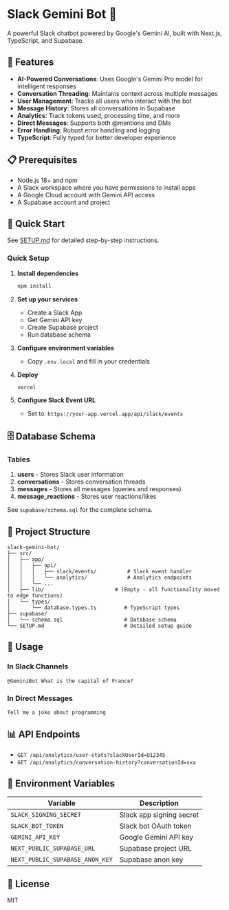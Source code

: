 # Slack Gemini Bot 🤖

A powerful Slack chatbot powered by Google's Gemini AI, built with Next.js, TypeScript, and Supabase.

## 🌟 Features

- **AI-Powered Conversations**: Uses Google's Gemini Pro model for intelligent responses
- **Conversation Threading**: Maintains context across multiple messages
- **User Management**: Tracks all users who interact with the bot
- **Message History**: Stores all conversations in Supabase
- **Analytics**: Track tokens used, processing time, and more
- **Direct Messages**: Supports both @mentions and DMs
- **Error Handling**: Robust error handling and logging
- **TypeScript**: Fully typed for better developer experience

## 📋 Prerequisites

- Node.js 18+ and npm
- A Slack workspace where you have permissions to install apps
- A Google Cloud account with Gemini API access
- A Supabase account and project

## 🚀 Quick Start

See [SETUP.md](./SETUP.md) for detailed step-by-step instructions.

### Quick Setup

1. **Install dependencies**
   ```bash
   npm install
   ```

2. **Set up your services**
   - Create a Slack App
   - Get Gemini API key
   - Create Supabase project
   - Run database schema

3. **Configure environment variables**
   - Copy `.env.local` and fill in your credentials

4. **Deploy**
   ```bash
   vercel
   ```

5. **Configure Slack Event URL**
   - Set to: `https://your-app.vercel.app/api/slack/events`

## 🗄️ Database Schema

### Tables

1. **users** - Stores Slack user information
2. **conversations** - Stores conversation threads
3. **messages** - Stores all messages (queries and responses)
4. **message_reactions** - Stores user reactions/likes

See `supabase/schema.sql` for the complete schema.

## 🔧 Project Structure

```
slack-gemini-bot/
├── src/
│   ├── app/
│   │   ├── api/
│   │   │   ├── slack/events/          # Slack event handler
│   │   │   └── analytics/             # Analytics endpoints
│   │   └── ...
│   ├── lib/                       # (Empty - all functionality moved to edge functions)
│   └── types/
│       └── database.types.ts         # TypeScript types
├── supabase/
│   └── schema.sql                    # Database schema
└── SETUP.md                          # Detailed setup guide
```

## 🎯 Usage

### In Slack Channels
```
@GeminiBot What is the capital of France?
```

### In Direct Messages
```
Tell me a joke about programming
```

## 📊 API Endpoints

- `GET /api/analytics/user-stats?slackUserId=U12345`
- `GET /api/analytics/conversation-history?conversationId=xxx`

## 📝 Environment Variables

| Variable | Description |
|----------|-------------|
| `SLACK_SIGNING_SECRET` | Slack app signing secret |
| `SLACK_BOT_TOKEN` | Slack bot OAuth token |
| `GEMINI_API_KEY` | Google Gemini API key |
| `NEXT_PUBLIC_SUPABASE_URL` | Supabase project URL |
| `NEXT_PUBLIC_SUPABASE_ANON_KEY` | Supabase anon key |

## 📄 License

MIT
